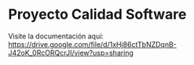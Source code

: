 # Proyecto Calidad Software

Visite la documentación aquí: https://drive.google.com/file/d/1xHj86ctTbNZDqnB-J42oK_0RcORQcrJI/view?usp=sharing
